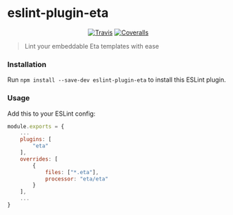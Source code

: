 # eslint-plugin-eta

<span align="center">

[![Travis](https://img.shields.io/travis/com/eta-dev/eslint-plugin-eta/master.svg)](https://travis-ci.com/eta-dev/eslint-plugin-eta)
[![Coveralls](https://img.shields.io/coveralls/eta-dev/eslint-plugin-eta.svg)](https://coveralls.io/github/eta-dev/eslint-plugin-eta)

</span>

> Lint your embeddable Eta templates with ease



### Installation
Run `npm install --save-dev eslint-plugin-eta` to install this ESLint plugin.

### Usage
Add this to your ESLint config:
```javascript
module.exports = {
    ...
    plugins: [
        "eta"
    ],
    overrides: [
        {
            files: ["*.eta"],
            processor: "eta/eta"
        }
    ],
    ...
}
```